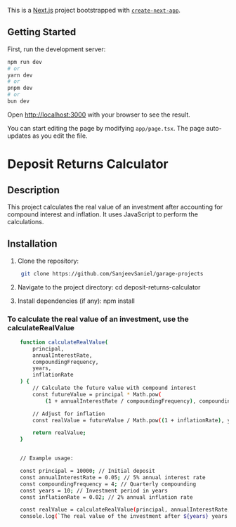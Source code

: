 This is a [Next.js](https://nextjs.org/) project bootstrapped with [`create-next-app`](https://github.com/vercel/next.js/tree/canary/packages/create-next-app).

## Getting Started

First, run the development server:

```bash
npm run dev
# or
yarn dev
# or
pnpm dev
# or
bun dev
```

Open [http://localhost:3000](http://localhost:3000) with your browser to see the result.

You can start editing the page by modifying `app/page.tsx`. The page auto-updates as you edit the file.

# Deposit Returns Calculator

## Description

This project calculates the real value of an investment after accounting for compound interest and inflation. It uses JavaScript to perform the calculations.

## Installation

1. Clone the repository:

   ```sh
    git clone https://github.com/SanjeevSaniel/garage-projects

2. Navigate to the project directory:
    cd deposit-returns-calculator

3. Install dependencies (if any):
    npm install

### To calculate the real value of an investment, use the calculateRealValue

```sh
    function calculateRealValue(
        principal, 
        annualInterestRate, 
        compoundingFrequency, 
        years, 
        inflationRate
    ) {
        // Calculate the future value with compound interest
        const futureValue = principal * Math.pow(
            (1 + annualInterestRate / compoundingFrequency), compoundingFrequency * years);

        // Adjust for inflation
        const realValue = futureValue / Math.pow((1 + inflationRate), years);

        return realValue;
    }


    // Example usage:

    const principal = 10000; // Initial deposit
    const annualInterestRate = 0.05; // 5% annual interest rate
    const compoundingFrequency = 4; // Quarterly compounding
    const years = 10; // Investment period in years
    const inflationRate = 0.02; // 2% annual inflation rate

    const realValue = calculateRealValue(principal, annualInterestRate, compoundingFrequency, years, inflationRate);
    console.log(`The real value of the investment after ${years} years is: $${realValue.toFixed(2)}`);
